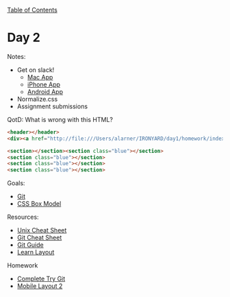 <!-- GOOD -->

[Table of Contents](/README.md)

# Day 2

Notes:
* Get on slack!
	* [Mac App](https://itunes.apple.com/us/app/slack/id803453959?mt=12)
	* [iPhone App](https://itunes.apple.com/us/app/slack-team-communication/id618783545?mt=8)
	* [Android App](https://play.google.com/store/apps/details?id=com.Slack&hl=en)
* Normalize.css
* Assignment submissions

QotD:
What is wrong with this HTML?
```html
<header></header> 
<div><a href="http://file:///Users/alarner/IRONYARD/day1/homework/index.html">Home</a></div>

<section></section><section class="blue"></section>
<section class="blue"></section>
<section class="blue"></section>
<section class="blue"></section>
```

Goals:
* [Git](https://try.github.io/levels/1/challenges/1)
* [CSS Box Model](/css-box-model/README.md)

Resources:

* [Unix Cheat Sheet](http://www.cheat-sheets.org/saved-copy/fwunixref.pdf)
* [Git Cheat Sheet](https://training.github.com/kit/downloads/github-git-cheat-sheet.pdf)
* [Git Guide](http://rogerdudler.github.io/git-guide/)
* [Learn Layout](http://learnlayout.com/)

Homework
* [Complete Try Git](https://try.github.io/levels/1/challenges/1)
* [Mobile Layout 2](https://github.com/TIY-Austin-Front-End-Engineering/mobile-layout-2)